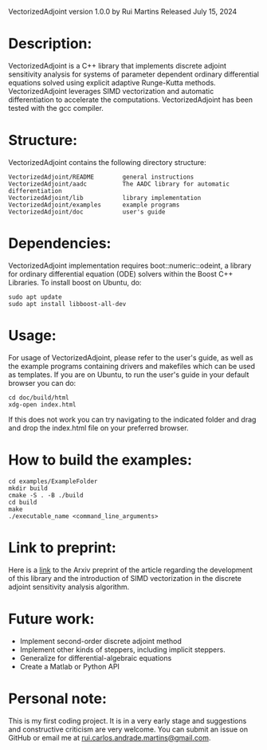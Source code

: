 VectorizedAdjoint version 1.0.0
by Rui Martins
Released July 15, 2024

Description:
============================================================
VectorizedAdjoint is a C++ library that implements discrete adjoint sensitivity analysis for systems of parameter dependent ordinary differential equations solved using explicit adaptive Runge-Kutta methods. 
VectorizedAdjoint leverages SIMD vectorization and automatic differentiation to accelerate the computations.
VectorizedAdjoint has been tested with the gcc compiler.

Structure:
============================================================
VectorizedAdjoint contains the following directory structure:

    VectorizedAdjoint/README        general instructions
    VectorizedAdjoint/aadc          The AADC library for automatic differentiation
    VectorizedAdjoint/lib           library implementation
    VectorizedAdjoint/examples      example programs
    VectorizedAdjoint/doc           user's guide

Dependencies:
============================================================
VectorizedAdjoint implementation requires boot::numeric::odeint, a library for ordinary differential equation (ODE) solvers within the Boost C++ Libraries. To install boost on Ubuntu, do:

    sudo apt update
    sudo apt install libboost-all-dev

Usage:
============================================================
For usage of VectorizedAdjoint, please refer to the user's guide, as well as the example programs containing drivers and makefiles which can be used as templates. If you are on Ubuntu, to run the user's guide in your default browser you can do: 

    cd doc/build/html
    xdg-open index.html
If this does not work you can try navigating to the indicated folder and drag and drop the index.html file on your preferred browser.


How to build the examples:
============================================================
    cd examples/ExampleFolder
    mkdir build
    cmake -S . -B ./build
    cd build
    make
    ./executable_name <command_line_arguments>

Link to preprint:
============================================================
Here is a [link](http://www.example.com) to the Arxiv preprint of the article regarding the development of this library and the introduction of SIMD vectorization in the discrete adjoint sensitivity analysis algorithm. 

Future work:
============================================================
* Implement second-order discrete adjoint method 
* Implement other kinds of steppers, including implicit steppers.
* Generalize for differential-algebraic equations
* Create a Matlab or Python API

Personal note:
============================================================
This is my first coding project. It is in a very early stage and suggestions and constructive criticism are very welcome. You can submit an issue on GitHub or email me at [rui.carlos.andrade.martins@gmail.com](mailto:rui.carlos.andrade.martins@gmail.com).

